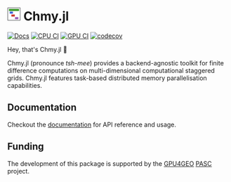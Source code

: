 <h1> <img src="docs/src/assets/logo.png" alt="Chmy.jl" width="30"> Chmy.jl </h1>

[![Docs](https://img.shields.io/badge/docs-dev-blue.svg)](https://PTsolvers.github.io/Chmy.jl/dev)
[![CPU CI](https://github.com/PTsolvers/Chmy.jl/actions/workflows/UnitTests.yml/badge.svg)](https://github.com/PTsolvers/Chmy.jl/actions/workflows/UnitTests.yml)
[![GPU CI](https://badge.buildkite.com/3cfbc1f4a0553ce2281925dec2bceba9446bb429286621ec92.svg)](https://buildkite.com/julialang/chmy-dot-jl)
[![codecov](https://codecov.io/gh/PTsolvers/Chmy.jl/graph/badge.svg?token=GMQZHJD807)](https://codecov.io/gh/PTsolvers/Chmy.jl)

Hey, that's Chmy.jl 🚀

Chmy.jl (pronounce *tsh-mee*) provides a backend-agnostic toolkit for finite difference computations on multi-dimensional computational staggered grids. Chmy.jl features task-based distributed memory parallelisation capabilities.

## Documentation
Checkout the [documentation](https://PTsolvers.github.io/Chmy.jl/dev) for API reference and usage.

## Funding
The development of this package is supported by the [GPU4GEO](https://ptsolvers.github.io/GPU4GEO/) [PASC](https://www.pasc-ch.org) project.
